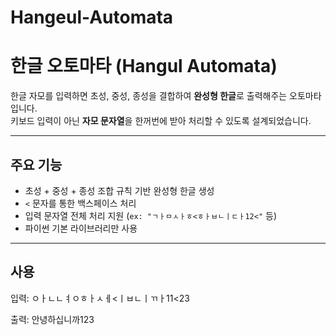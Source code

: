 # Hangeul-Automata

# 한글 오토마타 (Hangul Automata)

한글 자모를 입력하면 초성, 중성, 종성을 결합하여 **완성형 한글**로 출력해주는 오토마타입니다.  
키보드 입력이 아닌 **자모 문자열**을 한꺼번에 받아 처리할 수 있도록 설계되었습니다.

---

## 주요 기능

- 초성 + 중성 + 종성 조합 규칙 기반 완성형 한글 생성
- `<` 문자를 통한 백스페이스 처리
- 입력 문자열 전체 처리 지원 (`ex: "ㄱㅏㅁㅅㅏㅎ<ㅎㅏㅂㄴㅣㄷㅏ12<"` 등)
- 파이썬 기본 라이브러리만 사용

---

## 사용 

입력: ㅇㅏㄴㄴㅕㅇㅎㅏㅅㅔ<ㅣㅂㄴㅣㄲㅏ11<23

출력: 안녕하십니까123
